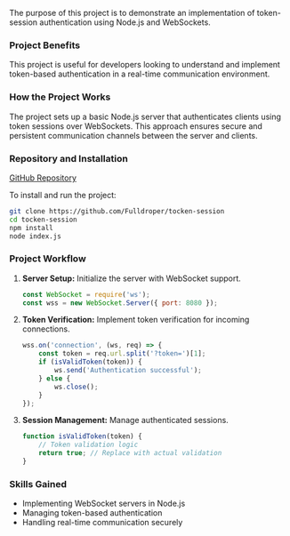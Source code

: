 The purpose of this project is to demonstrate an implementation of token-session authentication using Node.js and WebSockets.

### Project Benefits
This project is useful for developers looking to understand and implement token-based authentication in a real-time communication environment.

### How the Project Works
The project sets up a basic Node.js server that authenticates clients using token sessions over WebSockets. This approach ensures secure and persistent communication channels between the server and clients.

### Repository and Installation
[GitHub Repository](https://github.com/Fulldroper/tocken-session)

To install and run the project:

```bash
git clone https://github.com/Fulldroper/tocken-session
cd tocken-session
npm install
node index.js
```

### Project Workflow
1. **Server Setup:** Initialize the server with WebSocket support.
    ```javascript
    const WebSocket = require('ws');
    const wss = new WebSocket.Server({ port: 8080 });
    ```

2. **Token Verification:** Implement token verification for incoming connections.
    ```javascript
    wss.on('connection', (ws, req) => {
        const token = req.url.split('?token=')[1];
        if (isValidToken(token)) {
            ws.send('Authentication successful');
        } else {
            ws.close();
        }
    });
    ```

3. **Session Management:** Manage authenticated sessions.
    ```javascript
    function isValidToken(token) {
        // Token validation logic
        return true; // Replace with actual validation
    }
    ```

### Skills Gained
- Implementing WebSocket servers in Node.js
- Managing token-based authentication
- Handling real-time communication securely
